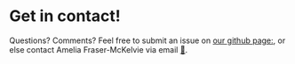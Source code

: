 # Get in contact!

Questions? Comments? 
Feel free to submit an issue on [our github page:](https://github.com/geckos-survey/gist-geckos/issues), or else contact Amelia Fraser-McKelvie via email [📧](mailto:amelia.fraser-mckelvie@eso.org).